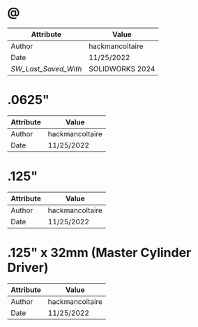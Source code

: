 # @
| Attribute | Value |
| ---  | ---     |
| Author | hackmancoltaire |
| Date | 11/25/2022 |
| _SW_Last_Saved_With_ | SOLIDWORKS 2024 |
# .0625&quot;
| Attribute | Value |
| ---  | ---     |
| Author | hackmancoltaire |
| Date | 11/25/2022 |
# .125&quot;
| Attribute | Value |
| ---  | ---     |
| Author | hackmancoltaire |
| Date | 11/25/2022 |
# .125&quot; x 32mm (Master Cylinder Driver)
| Attribute | Value |
| ---  | ---     |
| Author | hackmancoltaire |
| Date | 11/25/2022 |

